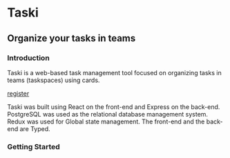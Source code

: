 # Taski
## Organize your tasks in teams

### Introduction
Taski is a web-based task management tool focused on organizing tasks in teams (taskspaces) using cards. 

[register](https://user-images.githubusercontent.com/17512992/128636777-ef788e1c-a56e-4955-b911-a1ccf4409c21.PNG)

Taski was built using React on the front-end and Express on the back-end. PostgreSQL was used as the relational database management system. Redux was used for Global state management. The front-end and the back-end are Typed. 

### Getting Started

